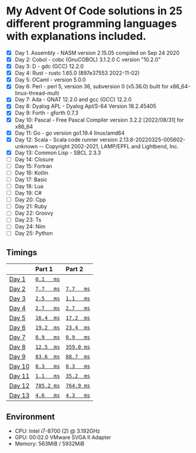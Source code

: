 # My Advent Of Code solutions in 25 different programming languages with explanations included.

- [X] Day 1. Assembly       - NASM version 2.15.05 compiled on Sep 24 2020
- [X] Day 2: Cobol          - cobc (GnuCOBOL) 3.1.2.0 C version "10.2.0"
- [X] Day 3: D              - gdc (GCC) 12.2.0
- [X] Day 4: Rust           - rustc 1.65.0 (897e37553 2022-11-02)
- [X] Day 5: OCaml          - version 5.0.0
- [X] Day 6: Perl           - perl 5, version 36, subversion 0 (v5.36.0) built for x86_64-linux-thread-multi
- [X] Day 7: Ada            - GNAT 12.2.0 and gcc (GCC) 12.2.0
- [X] Day 8: Dyalog APL     - Dyalog Apl/S-64 Version 18.2.45405
- [X] Day 9: Forth          - gforth 0.7.3
- [X] Day 10: Pascal        - Free Pascal Compiler version 3.2.2 [2022/08/31] for x86_64
- [X] Day 11: Go            - go version go1.19.4 linux/amd64
- [X] Day 12: Scala         - Scala code runner version 2.13.8-20220325-005602-unknown -- Copyright 2002-2021, LAMP/EPFL and Lightbend, Inc.
- [X] Day 13: Common Lisp   - SBCL 2.3.3
- [ ] Day 14: Closure
- [ ] Day 15: Fortran
- [ ] Day 16: Kotlin
- [ ] Day 17: Basic
- [ ] Day 18: Lua
- [ ] Day 19: C#
- [ ] Day 20: Cpp
- [ ] Day 21: Ruby
- [ ] Day 22: Groovy
- [ ] Day 23: Ts
- [ ] Day 24: Nim
- [ ] Day 25: Python

## Timings
|                                                | Part 1                             | Part 2                             |
|:-----------------------------------------------|:-----------------------------------|:-----------------------------------|
| [Day  1](https://adventofcode.com/2022/day/1)  | [`0.1   ms`](./day01/part1.asm)    |                                    |
| [Day  2](https://adventofcode.com/2022/day/2)  | [`7.7   ms`](./day02/part1.cob)    | [`7.7   ms`](./day02/part2.cob)    |
| [Day  3](https://adventofcode.com/2022/day/3)  | [`2.5   ms`](./day03/part1.d)      | [`1.1   ms`](./day03/part2.d)      |
| [Day  4](https://adventofcode.com/2022/day/4)  | [`2.7   ms`](./day04/part1.rs)     | [`2.7   ms`](./day04/part2.rs)     |
| [Day  5](https://adventofcode.com/2022/day/5)  | [`16.4  ms`](./day05/part1.ml)     | [`17.2  ms`](./day05/part2.ml)     |
| [Day  6](https://adventofcode.com/2022/day/6)  | [`19.2  ms`](./day06/part1.pl)     | [`23.4  ms`](./day06/part2.pl)     |
| [Day  7](https://adventofcode.com/2022/day/7)  | [`0.9   ms`](./day07/part1.adb)    | [`0.9   ms`](./day07/part2.adb)    |
| [Day  8](https://adventofcode.com/2022/day/8)  | [`12.5  ms`](./day08/part1.dyalog) | [`359.0 ms`](./day08/part2.dyalog) |
| [Day  9](https://adventofcode.com/2022/day/9)  | [`83.6  ms`](./day09/part1.fth)    | [`88.7  ms`](./day09/part2.fth)    |
| [Day 10](https://adventofcode.com/2022/day/10) | [`0.3   ms`](./day10/part1.pas)    | [`0.3   ms`](./day10/part2.pas)    |
| [Day 11](https://adventofcode.com/2022/day/11) | [`1.1   ms`](./day11/part1.go)     | [`35.2  ms`](./day11/part2.go)     |
| [Day 12](https://adventofcode.com/2022/day/12) | [`785.2 ms`](./day12/part1.scala)  | [`764.9 ms`](./day12/part2.scala)  |
| [Day 13](https://adventofcode.com/2022/day/13) | [`4.6   ms`](./day13/part1.lsp)    | [`4.3   ms`](./day13/part2.lsp)    |

## Environment
- CPU: Intel i7-8700 (2) @ 3.192GHz 
- GPU: 00:02.0 VMware SVGA II Adapter 
- Memory: 563MiB / 5932MiB
